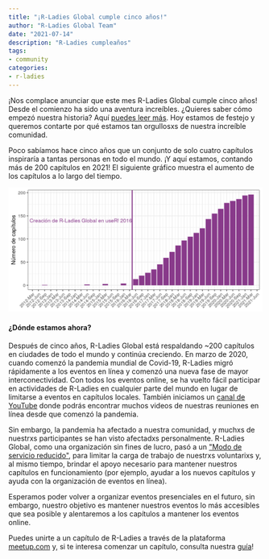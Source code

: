 ```yaml
---
title: "¡R-Ladies Global cumple cinco años!"
author: "R-Ladies Global Team"
date: "2021-07-14"
description: "R-Ladies cumpleaños"
tags: 
- community
categories:
- r-ladies
---
```


¡Nos complace anunciar que este mes R-Ladies Global cumple cinco años! Desde el comienzo ha sido una aventura increíbles.
¿Quieres saber cómo empezó nuestra historia? Aquí [puedes leer más](https://rladies.org/about-us/history/).
Hoy estamos de festejo y queremos contarte por qué estamos tan orgullosxs de nuestra increíble comunidad.

Poco sabíamos hace cinco años que un conjunto de solo cuatro capítulos inspiraría a tantas personas en todo el mundo. ¡Y aquí estamos, contando más de 200 capítulos en 2021!
El siguiente gráfico muestra el aumento de los capítulos a lo largo del tiempo.

![Crecimiento de los capítulos de R-Ladies desde la creación de la organización global a alrededor de 200 capítulos en 2021.](bday-2021-es.png)

#### ¿Dónde estamos ahora?

Después de cinco años, R-Ladies Global está respaldando ~200 capítulos en ciudades de todo el mundo y continúa creciendo.
En marzo de 2020, cuando comenzó la pandemia mundial de Covid-19, R-Ladies migró rápidamente a los eventos en línea y comenzó una nueva fase de mayor interconectividad.
Con todos los eventos online, se ha vuelto fácil participar en actividades de R-Ladies en cualquier parte del mundo en lugar de limitarse a eventos en capítulos locales. También iniciamos un [canal de YouTube](https://www.youtube.com/channel/UCDgj5-mFohWZ5irWSFMFcng) donde podrás encontrar muchos videos de nuestras reuniones en línea desde que comenzó la pandemia.

Sin embargo, la pandemia ha afectado a nuestra comunidad, y muchxs de nuestrxs participantes se han visto afectadxs personalmente. R-Ladies Global, como una organización sin fines de lucro, pasó a un ["Modo de servicio reducido"](https://blog.rladies.org/post/2020-11-23-reduced-service-note/), para limitar la carga de trabajo de nuestrxs voluntarixs y, al mismo tiempo, brindar el apoyo necesario para mantener nuestros capítulos en funcionamiento (por ejemplo, ayudar a los nuevos capítulos y ayuda con la organización de eventos en línea).

Esperamos poder volver a organizar eventos presenciales en el futuro, sin embargo, nuestro objetivo es mantener nuestros eventos lo más accesibles que sea posible y alentaremos a los capítulos a mantener los eventos online.

Puedes unirte a un capítulo de R-Ladies a través de la plataforma [meetup.com](https://www.meetup.com/pro/rladies/) y, si te interesa comenzar un capítulo, consulta nuestra [guía](https://guide.rladies.org/)!
